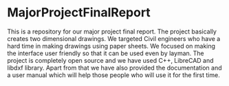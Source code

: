 # MajorProjectFinalReport
This is a repository for our major project final report. The project basically creates two dimensional drawings. We targeted Civil engineers who have a hard time in making drawings using paper sheets. We focused on making the interface user friendly so that it can be used even by layman. 
The project is completely open source and we have used C++, LibreCAD and libdxf library. Apart from that we have also provided the documentation and a user manual which will help those people who will use it for the first time.
